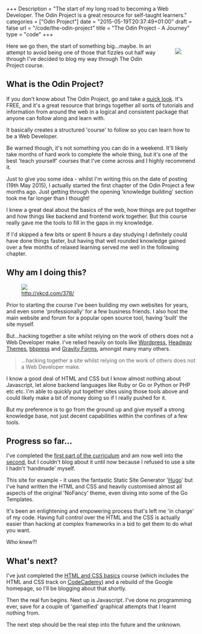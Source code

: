 +++
Description = "The start of my long road to becoming a Web Developer. The Odin Project is a great resource for self-taught learners."
categories = ["Odin Project"]
date = "2015-05-19T20:37:49+01:00"
draft = false
url = "/code/the-odin-project"
title = "The Odin Project - A Journey"
type = "code"
+++
<figure style="float:right"><img src="/img/2015/05/odin.gif" /></figure>

Here we go then, the start of something big...maybe. In an attempt to avoid being one of those that fizzles out half way through I've decided to blog my way through The Odin Project course.

## What is the Odin Project?

If you don't know about The Odin Project, go and take a [quick look](http://www.theodinproject.com/about). It's FREE, and it's a great resource that brings together all sorts of tutorials and information from around the web in a logical and consistent package that anyone can follow along and learn with.

It basically creates a structured 'course' to follow so you can learn how to be a Web Developer.

Be warned though, it's not something you can do in a weekend. It'll likely take months of hard work to complete the whole thing, but it's one of the best 'teach yourself' courses that I've come across and I highly recommend it.
<!--more-->

Just to give you some idea - whilst I'm writing this on the date of posting (19th May 2015), I actually started the first chapter of the Odin Project a few months ago. Just getting through the opening 'knowledge building' section took me far longer than I thought!

I knew a great deal about the basics of the web, how things are put together and how things like backend and frontend work together. But this course really gave me the tools to fill in the gaps in my knowledge.

If I'd skipped a few bits or spent 8 hours a day studying I definitely could have done things faster, but having that well rounded knowledge gained over a few months of relaxed learning served me well in the following chapter.

## Why am I doing this?

<figure><a href="https://xkcd.com/378/"><img src="http://imgs.xkcd.com/comics/real_programmers.png" /></a><figcaption><a href="http://xkcd.com/378/">http://xkcd.com/378/</a></figure>

Prior to starting the course I've been building my own websites for years, and even some 'professionally' for a few business friends. I also host the main website and forum for a popular open source tool, having 'built' the site myself.

But...hacking together a site whilst relying on the work of others does not a Web Developer make. I've relied heavily on tools like [Wordpress](https://wordpress.org/), [Headway Themes](http://headwaythemes.com), [bbpress](https://bbpress.org/) and [Gravity Forms](http://www.gravityforms.com/), amongst many many others.

>...hacking together a site whilst relying on the work of others does not a Web Developer make.

I know a good deal of HTML and CSS but I know almost nothing about Javascript, let alone backend languages like Ruby or Go or Python or PHP etc etc. I'm able to quickly put together sites using those tools above and could likely make a bit of money doing so if I really pushed for it.

But my preference is to go from the ground up and give myself a strong knowledge base, not just decent capabilities within the confines of a few tools.

## Progress so far...

I've completed the [first part of the curriculum](http://www.theodinproject.com/introduction-to-web-development) and am now well into the [second](http://www.theodinproject.com/web-development-101), but I couldn't blog about it until now because I refused to use a site I hadn't 'handmade' myself.

This site for example - it uses the fantastic Static Site Generator '[Hugo](http://gohugo.io/)' but I've hand written the HTML and CSS and heavily customised almost all aspects of the original 'NoFancy' theme, even diving into some of the Go Templates.

It's been an enlightening and empowering process that's left me 'in charge' of my code. Having full control over the HTML and the CSS is actually easier than hacking at complex frameworks in a bid to get them to do what you want.

Who knew?!

## What's next?

I've just completed the [HTML and CSS basics](http://www.theodinproject.com/web-development-101/html-and-css-basics) course (which includes the HTML and CSS track on [CodeCademy](http://www.codecademy.com)) and a rebuild of the Google homepage, so I'll be blogging about that shortly.

Then the real fun begins. Next up is Javascript. I've done no programming ever, save for a couple of 'gameified' graphical attempts that I learnt nothing from.

The next step should be the real step into the future and the unknown.
